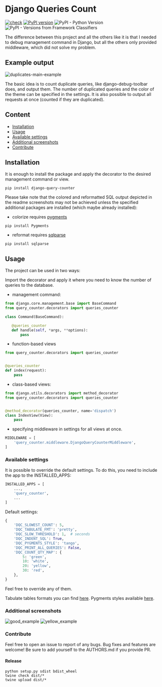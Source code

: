 # Django Queries Count

[![check](https://github.com/conformist-mw/django-query-counter/actions/workflows/check.yml/badge.svg)](https://github.com/conformist-mw/django-query-counter/actions/workflows/check.yml)
[![PyPI version](https://badge.fury.io/py/django-query-counter.svg)](https://badge.fury.io/py/django-query-counter)
![PyPI - Python Version](https://img.shields.io/pypi/pyversions/django-query-counter)
![PyPI - Versions from Framework Classifiers](https://img.shields.io/pypi/frameworkversions/django/django-query-counter)


The difference between this project and all the others like it is that I needed
 to debug management command in Django, but all the others only provided middleware,
 which did not solve my problem.

## Example output

![duplicates-main-example](https://user-images.githubusercontent.com/13550539/117552176-89c30b80-b052-11eb-80b9-7eb32435d116.png)

The basic idea is to count duplicate queries, like django-debug-toolbar does,
 and output them. The number of duplicated queries and the color of the theme
 can be specified in the settings. It is also possible to output all requests
 at once (counted if they are duplicated).

## Content

- [Installation](#installation)
- [Usage](#usage)
- [Available settings](#available-settings)
- [Additional screenshots](#additional-screenshots)
- [Contribute](#contribute)

## Installation

It is enough to install the package and apply the decorator to the desired
 management command or view.

```shell
pip install django-query-counter
```

Please take note that the colored and reformatted SQL output depicted in
the readme screenshots may not be achieved unless the specified additional
packages are installed (which maybe already installed):

- colorize requires [pygments](https://pypi.org/project/Pygments/)

```shell
pip install Pygments
```

- reformat requires [sqlparse](https://pypi.org/project/sqlparse/)

```shell
pip install sqlparse
```

## Usage

The project can be used in two ways:

Import the decorator and apply it where you need to know the number of queries
 to the database.

- management command:

 ```python
from django.core.management.base import BaseCommand
from query_counter.decorators import queries_counter

class Command(BaseCommand):

    @queries_counter
    def handle(self, *args, **options):
        pass
 ```

- function-based views

```python
from query_counter.decorators import queries_counter


@queries_counter
def index(request):
    pass
```

- class-based views:

```python
from django.utils.decorators import method_decorator
from query_counter.decorators import queries_counter


@method_decorator(queries_counter, name='dispatch')
class IndexView(View):
    pass
```

- specifying middleware in settings for all views at once.

```python
MIDDLEWARE = [
    'query_counter.middleware.DjangoQueryCounterMiddleware',
]
```

### Available settings

It is possible to override the default settings. To do this, you need to
 include the app to the INSTALLED_APPS:

```python
INSTALLED_APPS = [
    ...,
    'query_counter',
    ...
]
```

Default settings:

```python
{
    'DQC_SLOWEST_COUNT': 5,
    'DQC_TABULATE_FMT': 'pretty',
    'DQC_SLOW_THRESHOLD': 1,  # seconds
    'DQC_INDENT_SQL': True,
    'DQC_PYGMENTS_STYLE': 'tango',
    'DQC_PRINT_ALL_QUERIES': False,
    'DQC_COUNT_QTY_MAP': {
        5: 'green',
        10: 'white',
        20: 'yellow',
        30: 'red',
    },
}
```

Feel free to override any of them.

Tabulate tables formats you can find [here](https://github.com/astanin/python-tabulate#table-format).
Pygments styles available [here](https://pygments.org/demo/).

### Additional screenshots

![good_example](https://user-images.githubusercontent.com/13550539/117552177-8a5ba200-b052-11eb-8b6b-e66521aebdd6.png)
![yellow_example](https://user-images.githubusercontent.com/13550539/117552179-8af43880-b052-11eb-85ca-65df4eca3ea7.png)

### Contribute

Feel free to open an issue to report of any bugs. Bug fixes and features are
 welcome! Be sure to add yourself to the AUTHORS.md if you provide PR.

#### Release

```shell
python setup.py sdist bdist_wheel
twine check dist/*
twine upload dist/*
```
